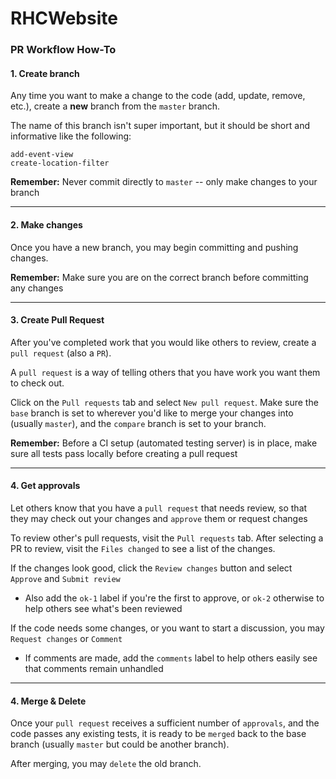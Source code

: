 # RHCWebsite

### PR Workflow How-To
#### 1. Create branch
Any time you want to make a change to the code (add, update, remove, etc.), create a **new** branch from the `master` branch.

The name of this branch isn't super important, but it should be short and informative like the following:
```
add-event-view
create-location-filter
```
**Remember:** Never commit directly to `master` -- only make changes to your branch

----

#### 2. Make changes
Once you have a new branch, you may begin committing and pushing changes.

**Remember:** Make sure you are on the correct branch before committing any changes

----

#### 3. Create Pull Request
After you've completed work that you would like others to review, create a `pull request` (also a `PR`). 

A `pull request` is a way of telling others that you have work you want them to check out.

Click on the `Pull requests` tab and select `New pull request`. Make sure the `base` branch is set to wherever you'd like to merge your changes into (usually `master`), and the `compare` branch is set to your branch.

**Remember:** Before a CI setup (automated testing server) is in place, make sure all tests pass locally before creating a pull request

----

#### 4. Get approvals
Let others know that you have a `pull request` that needs review, so that they may check out your changes and `approve` them or request changes

To review other's pull requests, visit the `Pull requests` tab. After selecting a PR to review, visit the `Files changed` to see a list of the changes.

If the changes look good, click the `Review changes` button and select `Approve` and `Submit review`
* Also add the `ok-1` label if you're the first to approve, or `ok-2` otherwise to help others see what's been reviewed

If the code needs some changes, or you want to start a discussion, you may `Request changes` or `Comment`
* If comments are made, add the `comments` label to help others easily see that comments remain unhandled

----

#### 4. Merge & Delete
Once your `pull request` receives a sufficient number of `approvals`, and the code passes any existing tests, it is ready to be `merged` back to the base branch (usually `master` but could be another branch).

After merging, you may `delete` the old branch.
